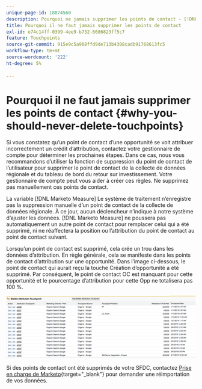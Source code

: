 ```yaml
---
unique-page-id: 18874560
description: Pourquoi ne jamais supprimer les points de contact - [!DNL Marketo Measure]
title: Pourquoi il ne faut jamais supprimer les points de contact
exl-id: e74c14ff-0399-4ee9-b732-6686823ff5c7
feature: Touchpoints
source-git-commit: 915e9c5a968ffd9de713b4308cadb91768613fc5
workflow-type: tm+mt
source-wordcount: '222'
ht-degree: 5%

---
```


# Pourquoi il ne faut jamais supprimer les points de contact {#why-you-should-never-delete-touchpoints}

Si vous constatez qu’un point de contact d’une opportunité se voit attribuer incorrectement un crédit d’attribution, contactez votre gestionnaire de compte pour déterminer les prochaines étapes. Dans ce cas, nous vous recommandons d’utiliser la fonction de suppression du point de contact de l’utilisateur pour supprimer le point de contact de la collecte de données régionale et du tableau de bord du retour sur investissement. Votre gestionnaire de compte peut vous aider à créer ces règles. Ne supprimez pas manuellement ces points de contact.

La variable [!DNL Marketo Measure] Le système de traitement n’enregistre pas la suppression manuelle d’un point de contact de la collecte de données régionale. À ce jour, aucun déclencheur n’indique à notre système d’ajuster les données. [!DNL Marketo Measure] ne poussera pas automatiquement un autre point de contact pour remplacer celui qui a été supprimé, ni ne réaffectera la position ou l’attribution du point de contact au point de contact suivant.

Lorsqu’un point de contact est supprimé, cela crée un trou dans les données d’attribution. En règle générale, cela se manifeste dans les points de contact d’attribution sur une opportunité. Dans l’image ci-dessous, le point de contact qui aurait reçu la touche Création d’opportunité a été supprimé. Par conséquent, le point de contact OC est manquant pour cette opportunité et le pourcentage d’attribution pour cette Opp ne totalisera pas 100 %.

![](assets/1.png)

Si des points de contact ont été supprimés de votre SFDC, contactez [Prise en charge de Marketo](https://nation.marketo.com/t5/support/ct-p/Support){target="_blank"} pour demander une réimportation de vos données.
